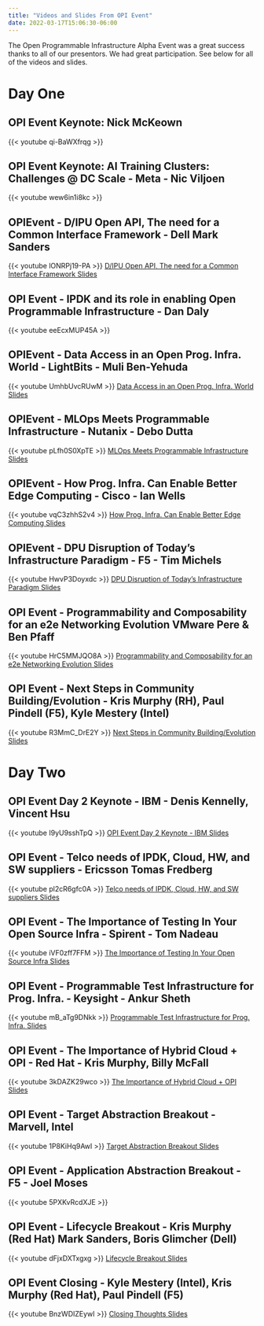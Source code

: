 ```yaml
---
title: "Videos and Slides From OPI Event"
date: 2022-03-17T15:06:30-06:00
---
```


The Open Programmable Infrastructure Alpha Event was a great success thanks to
all of our presentors. We had great participation. See below for all of the
videos and slides.

# Day One

## OPI Event Keynote: Nick McKeown

{{< youtube qi-BaWXfrqg >}}

## OPI Event Keynote: AI Training Clusters: Challenges @ DC Scale - Meta - Nic Viljoen

{{< youtube wew6in1i8kc >}}

## OPIEvent - D/IPU Open API, The need for a Common Interface Framework - Dell Mark Sanders

{{< youtube lONRPj19-PA >}}
[D/IPU Open API, The need for a Common Interface Framework Slides](/presentations/OPI_Event_Dell_Mark_Sanders.pdf)

## OPI Event - IPDK and its role in enabling Open Programmable Infrastructure - Dan Daly

{{< youtube eeEcxMUP45A >}}

## OPIEvent - Data Access in an Open Prog. Infra. World - LightBits - Muli Ben-Yehuda

{{< youtube UmhbUvcRUwM >}}
[Data Access in an Open Prog. Infra. World Slides](/presentations/OPI_Event_Lightbits_Muli_BenYehuda.pdf)

## OPIEvent - MLOps Meets Programmable Infrastructure - Nutanix - Debo Dutta

{{< youtube pLfh0S0XpTE >}}
[MLOps Meets Programmable Infrastructure Slides](/presentations/OPI_Event_Nutanix_Debo.pdf)

## OPIEvent - How Prog. Infra. Can Enable Better Edge Computing - Cisco - Ian Wells

{{< youtube vqC3zhhS2v4 >}}
[How Prog. Infra. Can Enable Better Edge Computing Slides](/presentations/OPI_Event_Cisco_Ian_Wells.pdf)

## OPIEvent - DPU Disruption of Today’s Infrastructure Paradigm - F5 - Tim Michels

{{< youtube HwvP3Doyxdc >}}
[DPU Disruption of Today’s Infrastructure Paradigm Slides](/presentations/OPI_Event_F5_Tim_Michels.pdf)

## OPI Event - Programmability and Composability for an e2e Networking Evolution VMware Pere & Ben Pfaff

{{< youtube HrC5MMJQO8A >}}
[Programmability and Composability for an e2e Networking Evolution Slides](/presentations/OPI_Event_VMWare_Ben_Pere.pdf)

## OPI Event - Next Steps in Community Building/Evolution - Kris Murphy (RH), Paul Pindell (F5), Kyle Mestery (Intel)

{{< youtube R3MmC_DrE2Y >}}
[Next Steps in Community Building/Evolution Slides](/presentations/next-steps-community.pdf)

# Day Two

## OPI Event Day 2 Keynote - IBM - Denis Kennelly, Vincent Hsu

{{< youtube I9yU9sshTpQ >}}
[OPI Event Day 2 Keynote - IBM Slides](/presentations/OPI_Event_IBM_Keynote_Denis_Vincent.pdf)

## OPI Event - Telco needs of IPDK, Cloud, HW, and SW suppliers - Ericsson Tomas Fredberg

{{< youtube pl2cR6gfc0A >}}
[Telco needs of IPDK, Cloud, HW, and SW suppliers Slides](/presentations/OPI_Event_Ericsson_Tomas_Fredberg.pdf)

## OPI Event - The Importance of Testing In Your Open Source Infra - Spirent - Tom Nadeau

{{< youtube iVF0zff7FFM >}}
[The Importance of Testing In Your Open Source Infra Slides](/presentations/OPI_Event_Spirent_Tom_Nadeau.pdf)

## OPI Event - Programmable Test Infrastructure for Prog. Infra. - Keysight - Ankur Sheth

{{< youtube mB_aTg9DNkk >}}
[Programmable Test Infrastructure for Prog. Infra. Slides](/presentations/OPI_Event_Keysight_Ankur_Sheth.pdf)

## OPI Event - The Importance of Hybrid Cloud + OPI - Red Hat - Kris Murphy, Billy McFall

{{< youtube 3kDAZK29wco >}}
[The Importance of Hybrid Cloud + OPI Slides](/presentations/OPI_Event_Red_Hat_Kris_Billy.pdf)

## OPI Event - Target Abstraction Breakout - Marvell, Intel

{{< youtube 1P8KiHq9AwI >}}
[Target Abstraction Breakout Slides](/presentations/OPI_Event_Target_Abstraction_Breakout.pdf)

## OPI Event - Application Abstraction Breakout - F5 - Joel Moses

{{< youtube 5PXKvRcdXJE >}}

## OPI Event - Lifecycle Breakout - Kris Murphy (Red Hat) Mark Sanders, Boris Glimcher (Dell)

{{< youtube dFjxDXTxgxg >}}
[Lifecycle Breakout Slides](/presentations/OPI_Event_Breakout3_Lifecycle_API_Prov_Mgt.pdf)

## OPI Event Closing - Kyle Mestery (Intel), Kris Murphy (Red Hat), Paul Pindell (F5)

{{< youtube BnzWDIZEywI >}}
[Closing Thoughts Slides](/presentations/OPI_Event_Closing_thoughts.pdf)

